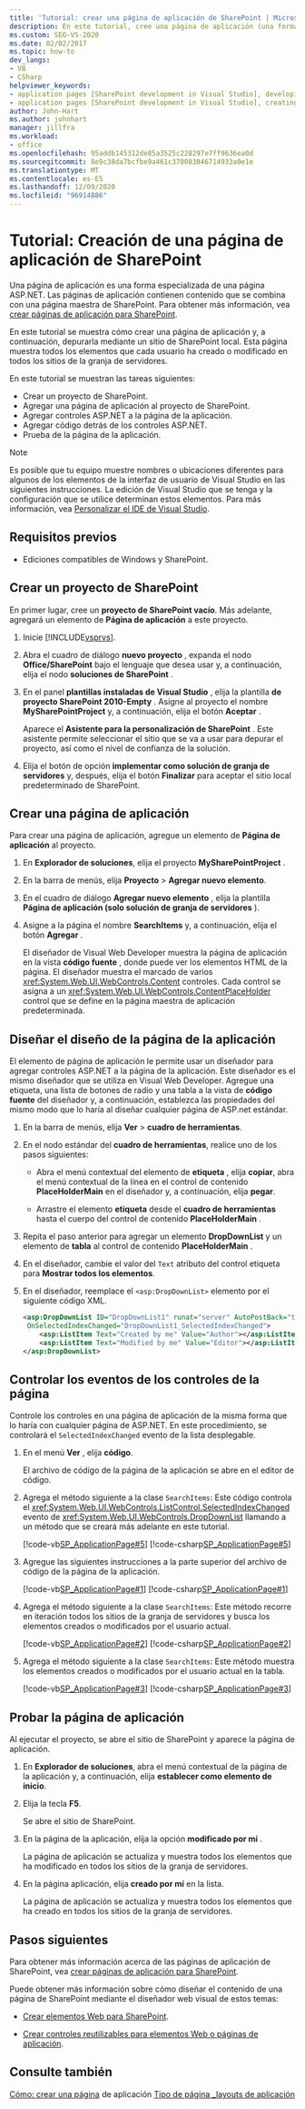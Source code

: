 ```yaml
---
title: 'Tutorial: crear una página de aplicación de SharePoint | Microsoft Docs'
description: En este tutorial, cree una página de aplicación (una forma especializada de una página de ASP.NET) y, a continuación, depure mediante un sitio de SharePoint local.
ms.custom: SEO-VS-2020
ms.date: 02/02/2017
ms.topic: how-to
dev_langs:
- VB
- CSharp
helpviewer_keywords:
- application pages [SharePoint development in Visual Studio], developing
- application pages [SharePoint development in Visual Studio], creating
author: John-Hart
ms.author: johnhart
manager: jillfra
ms.workload:
- office
ms.openlocfilehash: 95addb145312de85a3525c228297e7ff9636ea0d
ms.sourcegitcommit: 8e9c38da7bcfbe9a461c378083846714933a0e1e
ms.translationtype: MT
ms.contentlocale: es-ES
ms.lasthandoff: 12/09/2020
ms.locfileid: "96914886"
---
```

# <a name="walkthrough-create-a-sharepoint-application-page"></a>Tutorial: Creación de una página de aplicación de SharePoint

Una página de aplicación es una forma especializada de una página ASP.NET. Las páginas de aplicación contienen contenido que se combina con una página maestra de SharePoint. Para obtener más información, vea [crear páginas de aplicación para SharePoint](../sharepoint/creating-application-pages-for-sharepoint.md).

En este tutorial se muestra cómo crear una página de aplicación y, a continuación, depurarla mediante un sitio de SharePoint local. Esta página muestra todos los elementos que cada usuario ha creado o modificado en todos los sitios de la granja de servidores.

En este tutorial se muestran las tareas siguientes:

- Crear un proyecto de SharePoint.
- Agregar una página de aplicación al proyecto de SharePoint.
- Agregar controles ASP.NET a la página de la aplicación.
- Agregar código detrás de los controles ASP.NET.
- Prueba de la página de la aplicación.

> [!NOTE]
> Es posible que tu equipo muestre nombres o ubicaciones diferentes para algunos de los elementos de la interfaz de usuario de Visual Studio en las siguientes instrucciones. La edición de Visual Studio que se tenga y la configuración que se utilice determinan estos elementos. Para más información, vea [Personalizar el IDE de Visual Studio](../ide/personalizing-the-visual-studio-ide.md).

## <a name="prerequisites"></a>Requisitos previos

- Ediciones compatibles de Windows y SharePoint.

## <a name="create-a-sharepoint-project"></a>Crear un proyecto de SharePoint

En primer lugar, cree un **proyecto de SharePoint vacío**. Más adelante, agregará un elemento de **Página de aplicación** a este proyecto.

1. Inicie [!INCLUDE[vsprvs](../sharepoint/includes/vsprvs-md.md)].

2. Abra el cuadro de diálogo **nuevo proyecto** , expanda el nodo **Office/SharePoint** bajo el lenguaje que desea usar y, a continuación, elija el nodo **soluciones de SharePoint** .

3. En el panel **plantillas instaladas de Visual Studio** , elija la plantilla **de proyecto SharePoint 2010-Empty** . Asigne al proyecto el nombre **MySharePointProject** y, a continuación, elija el botón **Aceptar** .

     Aparece el **Asistente para la personalización de SharePoint** . Este asistente permite seleccionar el sitio que se va a usar para depurar el proyecto, así como el nivel de confianza de la solución.

4. Elija el botón de opción **implementar como solución de granja de servidores** y, después, elija el botón **Finalizar** para aceptar el sitio local predeterminado de SharePoint.

## <a name="create-an-application-page"></a>Crear una página de aplicación

Para crear una página de aplicación, agregue un elemento de **Página de aplicación** al proyecto.

1. En **Explorador de soluciones**, elija el proyecto **MySharePointProject** .

2. En la barra de menús, elija **Proyecto** >  **Agregar nuevo elemento**.

3. En el cuadro de diálogo **Agregar nuevo elemento** , elija la plantilla **Página de aplicación (solo solución de granja de servidores** ).

4. Asigne a la página el nombre **SearchItems** y, a continuación, elija el botón **Agregar** .

     El diseñador de Visual Web Developer muestra la página de aplicación en la vista **código fuente** , donde puede ver los elementos HTML de la página. El diseñador muestra el marcado de varios <xref:System.Web.UI.WebControls.Content> controles. Cada control se asigna a un <xref:System.Web.UI.WebControls.ContentPlaceHolder> control que se define en la página maestra de aplicación predeterminada.

## <a name="design-the-layout-of-the-application-page"></a>Diseñar el diseño de la página de la aplicación

El elemento de página de aplicación le permite usar un diseñador para agregar controles ASP.NET a la página de la aplicación. Este diseñador es el mismo diseñador que se utiliza en Visual Web Developer. Agregue una etiqueta, una lista de botones de radio y una tabla a la vista de **código fuente** del diseñador y, a continuación, establezca las propiedades del mismo modo que lo haría al diseñar cualquier página de ASP.net estándar.

1. En la barra de menús, elija **Ver**  >  **cuadro de herramientas**.

2. En el nodo estándar del **cuadro de herramientas**, realice uno de los pasos siguientes:

    - Abra el menú contextual del elemento de **etiqueta** , elija **copiar**, abra el menú contextual de la línea en el control de contenido **PlaceHolderMain** en el diseñador y, a continuación, elija **pegar**.

    - Arrastre el elemento **etiqueta** desde el **cuadro de herramientas** hasta el cuerpo del control de contenido **PlaceHolderMain** .

3. Repita el paso anterior para agregar un elemento **DropDownList** y un elemento de **tabla** al control de contenido **PlaceHolderMain** .

4. En el diseñador, cambie el valor del `Text` atributo del control etiqueta para **Mostrar todos los elementos**.

5. En el diseñador, reemplace el `<asp:DropDownList>` elemento por el siguiente código XML.

    ```xml
    <asp:DropDownList ID="DropDownList1" runat="server" AutoPostBack="true"
     OnSelectedIndexChanged="DropDownList1_SelectedIndexChanged">
        <asp:ListItem Text="Created by me" Value="Author"></asp:ListItem>
        <asp:ListItem Text="Modified by me" Value="Editor"></asp:ListItem>
    </asp:DropDownList>
    ```

## <a name="handle-the-events-of-controls-on-the-page"></a>Controlar los eventos de los controles de la página

Controle los controles en una página de aplicación de la misma forma que lo haría con cualquier página de ASP.NET. En este procedimiento, se controlará el `SelectedIndexChanged` evento de la lista desplegable.

1. En el menú **Ver** , elija **código**.

     El archivo de código de la página de la aplicación se abre en el editor de código.

2. Agrega el método siguiente a la clase `SearchItems`: Este código controla el <xref:System.Web.UI.WebControls.ListControl.SelectedIndexChanged> evento de <xref:System.Web.UI.WebControls.DropDownList> llamando a un método que se creará más adelante en este tutorial.

     [!code-vb[SP_ApplicationPage#5](../sharepoint/codesnippet/VisualBasic/sp_applicationpage/layouts/sp_applicationpage/SearchItems.aspx.vb#5)]
     [!code-csharp[SP_ApplicationPage#5](../sharepoint/codesnippet/CSharp/sp_applicationpage/layouts/sp_applicationpage/SearchItems.aspx.cs#5)]

3. Agregue las siguientes instrucciones a la parte superior del archivo de código de la página de la aplicación.

     [!code-vb[SP_ApplicationPage#1](../sharepoint/codesnippet/VisualBasic/sp_applicationpage/layouts/sp_applicationpage/SearchItems.aspx.vb#1)]
     [!code-csharp[SP_ApplicationPage#1](../sharepoint/codesnippet/CSharp/sp_applicationpage/layouts/sp_applicationpage/SearchItems.aspx.cs#1)]

4. Agrega el método siguiente a la clase `SearchItems`: Este método recorre en iteración todos los sitios de la granja de servidores y busca los elementos creados o modificados por el usuario actual.

     [!code-vb[SP_ApplicationPage#2](../sharepoint/codesnippet/VisualBasic/sp_applicationpage/layouts/sp_applicationpage/SearchItems.aspx.vb#2)]
     [!code-csharp[SP_ApplicationPage#2](../sharepoint/codesnippet/CSharp/sp_applicationpage/layouts/sp_applicationpage/SearchItems.aspx.cs#2)]

5. Agrega el método siguiente a la clase `SearchItems`: Este método muestra los elementos creados o modificados por el usuario actual en la tabla.

     [!code-vb[SP_ApplicationPage#3](../sharepoint/codesnippet/VisualBasic/sp_applicationpage/layouts/sp_applicationpage/SearchItems.aspx.vb#3)]
     [!code-csharp[SP_ApplicationPage#3](../sharepoint/codesnippet/CSharp/sp_applicationpage/layouts/sp_applicationpage/SearchItems.aspx.cs#3)]

## <a name="test-the-application-page"></a>Probar la página de aplicación

Al ejecutar el proyecto, se abre el sitio de SharePoint y aparece la página de aplicación.

1. En **Explorador de soluciones**, abra el menú contextual de la página de la aplicación y, a continuación, elija **establecer como elemento de inicio**.

2. Elija la tecla **F5**.

     Se abre el sitio de SharePoint.

3. En la página de la aplicación, elija la opción **modificado por mí** .

     La página de aplicación se actualiza y muestra todos los elementos que ha modificado en todos los sitios de la granja de servidores.

4. En la página aplicación, elija **creado por mí** en la lista.

     La página de aplicación se actualiza y muestra todos los elementos que ha creado en todos los sitios de la granja de servidores.

## <a name="next-steps"></a>Pasos siguientes

Para obtener más información acerca de las páginas de aplicación de SharePoint, vea [crear páginas de aplicación para SharePoint](../sharepoint/creating-application-pages-for-sharepoint.md).

Puede obtener más información sobre cómo diseñar el contenido de una página de SharePoint mediante el diseñador web visual de estos temas:

- [Crear elementos Web para SharePoint](../sharepoint/creating-web-parts-for-sharepoint.md).

- [Crear controles reutilizables para elementos Web o páginas de aplicación](../sharepoint/creating-reusable-controls-for-web-parts-or-application-pages.md).

## <a name="see-also"></a>Consulte también

[Cómo: crear una página](../sharepoint/how-to-create-an-application-page.md) 
 de aplicación [Tipo de página _layouts de aplicación](/previous-versions/office/aa979604(v=office.14))
